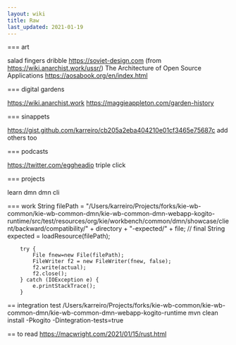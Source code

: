 ```yaml
---
layout: wiki
title: Raw
last_updated: 2021-01-19
---
```


===
art

salad fingers
dribble
https://soviet-design.com (from https://wiki.anarchist.work/ussr/)
The Architecture of Open Source Applications https://aosabook.org/en/index.html

===
digital gardens

https://wiki.anarchist.work
https://maggieappleton.com/garden-history

===
sinappets

https://gist.github.com/karreiro/cb205a2eba404210e01cf3465e75687c
add others too

===
podcasts

https://twitter.com/eggheadio
triple click

===
projects

learn dmn
dmn cli

===
work
String filePath = "/Users/karreiro/Projects/forks/kie-wb-common/kie-wb-common-dmn/kie-wb-common-dmn-webapp-kogito-runtime/src/test/resources/org/kie/workbench/common/dmn/showcase/client/backward/compatibility/" + directory + "-expected/" + file;
//        final String expected = loadResource(filePath);

        try {
            File fnew=new File(filePath);
            FileWriter f2 = new FileWriter(fnew, false);
            f2.write(actual);
            f2.close();
        } catch (IOException e) {
            e.printStackTrace();
        }
        
        
==
integration test
/Users/karreiro/Projects/forks/kie-wb-common/kie-wb-common-dmn/kie-wb-common-dmn-webapp-kogito-runtime
mvn clean install -Pkogito -Dintegration-tests=true

==
to read https://macwright.com/2021/01/15/rust.html
